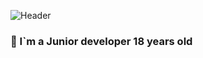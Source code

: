 ![Header](https://wiki.stavcdo.ru/images/5/54/%D0%94%D0%B5%D0%BA%D0%BE%D1%80.png)
### 📌 I`m a Junior developer                                     18 years old

<!--
**Arstist/Arstist** is a ✨ _special_ ✨ repository because its `README.md` (this file) appears on your GitHub profile.

Here are some ideas to get you started:

- 🔭 I’m currently working on ...
- 🌱 I’m currently learning ...
- 👯 I’m looking to collaborate on ...
- 🤔 I’m looking for help with ...
- 💬 Ask me about ...
- 📫 How to reach me: ...
- 😄 Pronouns: ...
- ⚡ Fun fact: ...
-->

